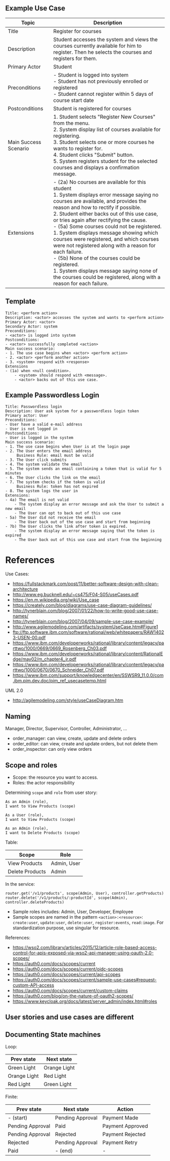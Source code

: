 ## Example Use Case

| Topic | Description |
| - | - |
| Title | Register for courses |
| Description | Student accesses the system and views the courses currently available for him to register. Then he selects the courses and registers for them. |
| Primary Actor | Student |
| Preconditions | - Student is logged into system <br/> - Student has not previously enrolled or registered <br/> - Student cannot register within 5 days of course start date |
| Postconditions | Student is registered for courses | 
| Main Success Scenario | 1. Student selects "Register New Courses" from the menu. <br/> 2. System display list of courses available for registering. <br/> 3. Student selects one or more courses he wants to register for. <br/> 4. Student clicks "Submit" button. <br/> 5. System registers student for the selected courses and displays a confirmation message. | 
| Extensions | - (2a) No courses are available for this student <br/> 1. System displays error message saying no courses are available, and provides the reason and how to rectify if possible. <br/> 2. Student either backs out of this use case, or tries again after rectifying the cause. <br/> - (5a) Some courses could not be registered. <br/> 1. System displays message showing which courses were registered, and which courses were not registered along with a reason for each failure. <br/> - (5b) None of the courses could be registered. <br/> 1. System displays message saying none of the courses could be registered, along with a reason for each failure. |


## Template
```
Title: <perform action>
Description: <actor> accesses the system and wants to <perform action>
Primary Actor: <actor>
Secondary Actor: system
Preconditions:
- <actor> is logged into system
Postconditions:
- <actor> successfully completed <action>
Main success scenario:
- 1. The use case begins when <actor> <perform action>
- 2. <actor> <perform another action>
- 3. <system> respond with <response>
Extensions
- (1a) when <null condition>. 
    - <system> should respond with <message>.
    - <actor> backs out of this use case.
```

## Example Passwordless Login
```
Title: Passwordless login
Description: User ask system for a passwordless login token
Primary actor: User
Preconditions:
- User have a valid e-mail address
- User is not logged in
Postconditions:
- User is logged in the system
Main success scenario:
- 1. The use case begins when User is at the login page
- 2. The User enters the email address
     Business Rule: email must be valid
- 3. The User click submits
- 4. The system validate the email
- 5. The system sends an email containing a token that is valid for 5 minutes
- 6. The User clicks the link on the email
- 7. The system checks if the token is valid
     Business Rule: token has not expired
- 8. The system logs the user in
Extensions:
- 4a) The email is not valid
    - The system display an error message and ask the User to submit a new email
    - The User can opt to back out of this use case
- 5a) The User did not receive the email
    - The User back out of the use case and start from beginning
- 7b) The User clicks the link after token is expired.
    - The system display an error message saying that the token is expired
    - The User back out of this use case and start from the beginning
```   
# References

Use Cases:
- https://fullstackmark.com/post/11/better-software-design-with-clean-architecture
- http://www.eg.bucknell.edu/~cs475/F04-S05/useCases.pdf
- https://en.m.wikipedia.org/wiki/Use_case
- https://creately.com/blog/diagrams/use-case-diagram-guidelines/
- http://tynerblain.com/blog/2007/01/22/how-to-write-good-use-case-names/
- http://tynerblain.com/blog/2007/04/09/sample-use-case-example/
- http://www.agilemodeling.com/artifacts/systemUseCase.htm#Figure1
- ftp://ftp.software.ibm.com/software/rational/web/whitepapers/RAW14023-USEN-00.pdf
- https://www.ibm.com/developerworks/rational/library/content/legacy/parttwo/1000/0669/0669_Rosenberg_Ch03.pdf
- https://www.ibm.com/developerworks/rational/library/content/RationalEdge/may02/m_chapter4_jr.pdf
- https://www.ibm.com/developerworks/rational/library/content/legacy/parttwo/1000/0670/0670_Schneider_Ch07.pdf
- https://www.ibm.com/support/knowledgecenter/en/SSWSR9_11.0.0/com.ibm.pim.dev.doc/pim_ref_usecasetemp.html

UML 2.0
- http://agilemodeling.com/style/useCaseDiagram.htm


## Naming

Manager, Director, Supervisor, Controller, Administrator, ...

- order_manager: can view, create, update and delete orders
- order_editor: can view, create and update orders, but not delete them
- order_inspector: can only view orders

## Scope and roles

- Scope: the resource you want to access. 
- Roles: the actor responsibility

Determining `scope` and `role` from user story:

```
As an Admin (role),
I want to View Products (scope)

As a User (role),
I want to View Products (scope)

As an Admin (role),
I want to Delete Products (scope)
```

Table:

| Scope | Role |
| - | - |
| View Products | Admin, User |
| Delete Products | Admin |

In the service:

```
router.get('/v1/products', scope(Admin, User), controller.getProducts)
router.delete('/v1/products/:productId', scope(Admin), controller.deleteProducts)
```

- Sample roles includes: Admin, User, Developer, Employee
- Sample scopes are named in the pattern `<action>:<resource>`: `create:user`, `update:user`, `delete:user`, `register:events`, `read:image`. For standardization purpose, use singular for resource.

References:
- https://wso2.com/library/articles/2015/12/article-role-based-access-control-for-apis-exposed-via-wso2-api-manager-using-oauth-2.0-scopes/
- https://auth0.com/docs/scopes/current
- https://auth0.com/docs/scopes/current/oidc-scopes
- https://auth0.com/docs/scopes/current/api-scopes
- https://auth0.com/docs/scopes/current/sample-use-cases#request-custom-API-access
- https://auth0.com/docs/scopes/current/custom-claims
- https://auth0.com/blog/on-the-nature-of-oauth2-scopes/
- https://www.keycloak.org/docs/latest/server_admin/index.html#roles

## User stories and use cases are different

## Documenting State machines

Loop:

| Prev state | Next state |
| - | - |
| Green Light | Orange Light |
| Orange Light | Red Light |
| Red Light | Green Light |

Finite:

| Prev state | Next state | Action |
| - | - | - | 
| - (start) | Pending Approval | Payment Made |
| Pending Approval | Paid | Payment Approved | 
| Pending Approval | Rejected | Payment Rejected | 
| Rejected | Pending Approval | Payment Retry | 
| Paid | - (end) | - |
